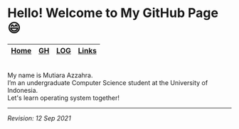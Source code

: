 # Hello! Welcome to My GitHub Page 😄

| [Home](https://mutiarazzahra.github.io/os212/) | [GH](https://github.com/mutiarazzahra) | [LOG](https://mutiarazzahra.github.io/os212/TXT/mylog.txt) | [Links](https://mutiarazzahra.github.io/os212/LINKS/) |
|-----------------|-------------------|--------------------------|------------------------|
<br>
My name is Mutiara Azzahra. 
<br>
I’m an undergraduate Computer Science student at the University of Indonesia.
<br>
Let's learn operating system together!



---
*Revision: 12 Sep 2021* 


